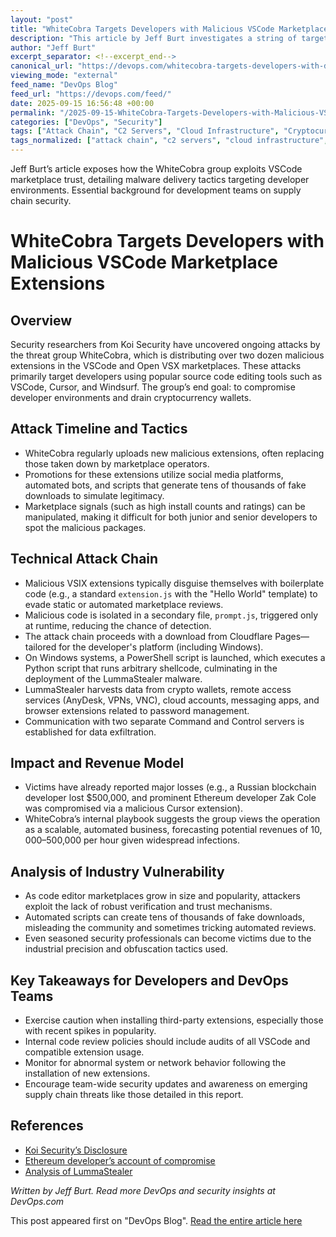 ```yaml
---
layout: "post"
title: "WhiteCobra Targets Developers with Malicious VSCode Marketplace Extensions"
description: "This article by Jeff Burt investigates a string of targeted attacks by the WhiteCobra group, which has placed malicious extensions in the VSCode and Open VSX marketplaces. The targeted attacks are designed to steal cryptocurrency wallets and other sensitive information from developers using VSCode, Cursor, and Windsurf editors. The article highlights the rapid, industrialized nature of these attacks, the sophistication of the malware chain, and the escalating risks for developer teams. It also breaks down the technical details of the attack vectors and the limitations of current marketplace defenses."
author: "Jeff Burt"
excerpt_separator: <!--excerpt_end-->
canonical_url: "https://devops.com/whitecobra-targets-developers-with-dozens-of-malicious-extensions/?utm_source=rss&utm_medium=rss&utm_campaign=whitecobra-targets-developers-with-dozens-of-malicious-extensions"
viewing_mode: "external"
feed_name: "DevOps Blog"
feed_url: "https://devops.com/feed/"
date: 2025-09-15 16:56:48 +00:00
permalink: "/2025-09-15-WhiteCobra-Targets-Developers-with-Malicious-VSCode-Marketplace-Extensions.html"
categories: ["DevOps", "Security"]
tags: ["Attack Chain", "C2 Servers", "Cloud Infrastructure", "Cryptocurrency", "Cryptocurrency Theft", "Cybersecurity", "Developer Security", "DevOps", "DevOps And Open Technologies", "Extension.js", "Infostealer", "Koi Security", "LummaStealer", "Malicious Extensions", "Malware", "Marketplace Trust", "Open VSX", "Posts", "PowerShell", "Prompt.js", "Security", "Social Facebook", "Social LinkedIn", "Social X", "Software Supply Chain", "VS Code", "WhiteCobra"]
tags_normalized: ["attack chain", "c2 servers", "cloud infrastructure", "cryptocurrency", "cryptocurrency theft", "cybersecurity", "developer security", "devops", "devops and open technologies", "extensiondotjs", "infostealer", "koi security", "lummastealer", "malicious extensions", "malware", "marketplace trust", "open vsx", "posts", "powershell", "promptdotjs", "security", "social facebook", "social linkedin", "social x", "software supply chain", "vs code", "whitecobra"]
---
```


Jeff Burt’s article exposes how the WhiteCobra group exploits VSCode marketplace trust, detailing malware delivery tactics targeting developer environments. Essential background for development teams on supply chain security.<!--excerpt_end-->

# WhiteCobra Targets Developers with Malicious VSCode Marketplace Extensions

## Overview

Security researchers from Koi Security have uncovered ongoing attacks by the threat group WhiteCobra, which is distributing over two dozen malicious extensions in the VSCode and Open VSX marketplaces. These attacks primarily target developers using popular source code editing tools such as VSCode, Cursor, and Windsurf. The group’s end goal: to compromise developer environments and drain cryptocurrency wallets.

## Attack Timeline and Tactics

- WhiteCobra regularly uploads new malicious extensions, often replacing those taken down by marketplace operators.
- Promotions for these extensions utilize social media platforms, automated bots, and scripts that generate tens of thousands of fake downloads to simulate legitimacy.
- Marketplace signals (such as high install counts and ratings) can be manipulated, making it difficult for both junior and senior developers to spot the malicious packages.

## Technical Attack Chain

- Malicious VSIX extensions typically disguise themselves with boilerplate code (e.g., a standard `extension.js` with the "Hello World" template) to evade static or automated marketplace reviews.
- Malicious code is isolated in a secondary file, `prompt.js`, triggered only at runtime, reducing the chance of detection.
- The attack chain proceeds with a download from Cloudflare Pages—tailored for the developer's platform (including Windows).
- On Windows systems, a PowerShell script is launched, which executes a Python script that runs arbitrary shellcode, culminating in the deployment of the LummaStealer malware.
- LummaStealer harvests data from crypto wallets, remote access services (AnyDesk, VPNs, VNC), cloud accounts, messaging apps, and browser extensions related to password management.
- Communication with two separate Command and Control servers is established for data exfiltration.

## Impact and Revenue Model

- Victims have already reported major losses (e.g., a Russian blockchain developer lost $500,000, and prominent Ethereum developer Zak Cole was compromised via a malicious Cursor extension).
- WhiteCobra’s internal playbook suggests the group views the operation as a scalable, automated business, forecasting potential revenues of $10,000–$500,000 per hour given widespread infections.

## Analysis of Industry Vulnerability

- As code editor marketplaces grow in size and popularity, attackers exploit the lack of robust verification and trust mechanisms.
- Automated scripts can create tens of thousands of fake downloads, misleading the community and sometimes tricking automated reviews.
- Even seasoned security professionals can become victims due to the industrial precision and obfuscation tactics used.

## Key Takeaways for Developers and DevOps Teams

- Exercise caution when installing third-party extensions, especially those with recent spikes in popularity.
- Internal code review policies should include audits of all VSCode and compatible extension usage.
- Monitor for abnormal system or network behavior following the installation of new extensions.
- Encourage team-wide security updates and awareness on emerging supply chain threats like those detailed in this report.

## References

- [Koi Security’s Disclosure](https://securelist.com/open-source-package-for-cursor-ai-turned-into-a-crypto-heist/116908/)
- [Ethereum developer’s account of compromise](https://x.com/0xzak/status/1955265807807545763)
- [Analysis of LummaStealer](https://www.trendmicro.com/en_us/research/25/g/lumma-stealer-returns.html)

*Written by Jeff Burt. Read more DevOps and security insights at DevOps.com*

This post appeared first on "DevOps Blog". [Read the entire article here](https://devops.com/whitecobra-targets-developers-with-dozens-of-malicious-extensions/?utm_source=rss&utm_medium=rss&utm_campaign=whitecobra-targets-developers-with-dozens-of-malicious-extensions)
